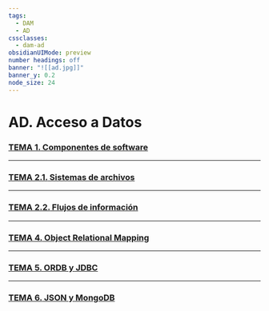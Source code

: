 ```yaml
---
tags:
  - DAM
  - AD
cssclasses:
  - dam-ad
obsidianUIMode: preview
number headings: off
banner: "![[ad.jpg]]"
banner_y: 0.2
node_size: 24
---
```


# **AD.** Acceso a Datos
### [**TEMA 1.** Componentes de software](./Teor%C3%ADa/TEMA%201.%20Componentes%20de%20software.md)

---
### [**TEMA 2.1.** Sistemas de archivos](./Teor%C3%ADa/TEMA%202.1.%20Sistemas%20de%20archivos.md)

---
### [**TEMA 2.2.** Flujos de información](./Teor%C3%ADa/TEMA%202.2.%20Flujos%20de%20informaci%C3%B3n.md)

---
### [**TEMA 4.** Object Relational Mapping](./Teor%C3%ADa/TEMA%204.%20Object%20Relational%20Mapping.md)

---
### [**TEMA 5.** ORDB y JDBC](Teoría/TEMA%205.%20ORDB%20y%20JDBC.md)

---
### [**TEMA 6.** JSON y MongoDB](Teoría/TEMA%206.0.%20JSON.md)